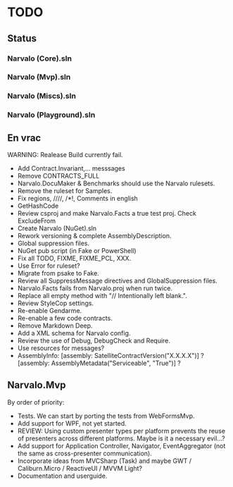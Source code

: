 TODO
====

Status
------

### Narvalo (Core).sln

### Narvalo (Mvp).sln

### Narvalo (Miscs).sln

### Narvalo (Playground).sln

En vrac
-------

WARNING: Realease Build currently fail.

- Add Contract.Invariant,... messsages
- Remove CONTRACTS_FULL
- Narvalo.DocuMaker & Benchmarks should use the Narvalo rulesets.
- Remove the ruleset for Samples.
- Fix regions, ////, /*!, Comments in english
- GetHashCode
- Review csproj and make Narvalo.Facts a true test proj. Check ExcludeFrom
- Create Narvalo (NuGet).sln
- Rework versioning & complete AssemblyDescription.
- Global suppression files.
- NuGet pub script (in Fake or PowerShell)
- Fix all TODO, FIXME, FIXME_PCL, XXX.
- Use Error for ruleset?
- Migrate from psake to Fake.
- Review all SuppressMessage directives and GlobalSuppression files.
- Narvalo.Facts fails from Narvalo.proj when run twice.
- Replace all empty method with "// Intentionally left blank.".
- Review StyleCop settings.
- Re-enable Gendarme.
- Re-enable a few code contracts.
- Remove Markdown Deep.
- Add a XML schema for Narvalo config.
- Review the use of Debug, DebugCheck and Require.
- Use resources for messages?
- AssemblyInfo:
  [assembly: SatelliteContractVersion("X.X.X.X")] ?
  [assembly: AssemblyMetadata("Serviceable", "True")] ?


Narvalo.Mvp
-----------

By order of priority:
- Tests. We can start by porting the tests from WebFormsMvp.
- Add support for WPF, not yet started.
- REVIEW: Using custom presenter types per platform prevents the reuse
  of presenters across different platforms. Maybe is it a necessary evil...?
- Add support for Application Controller, Navigator, EventAggregator
  (not the same as cross-presenter communication).
- Incorporate ideas from MVCSharp (Task) and maybe GWT / Caliburn.Micro
  / ReactiveUI / MVVM Light?
- Documentation and userguide.
